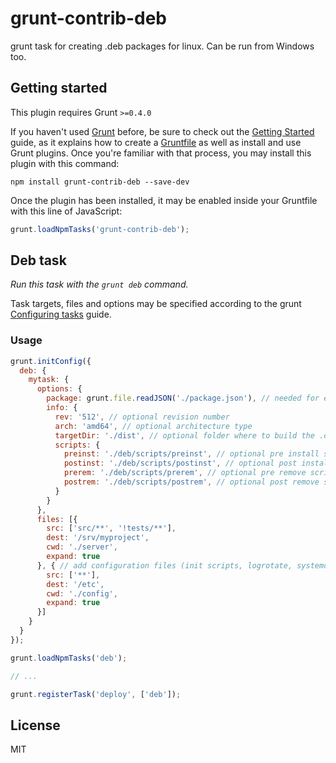 # grunt-contrib-deb

grunt task for creating .deb packages for linux. Can be run from Windows too.

## Getting started

This plugin requires Grunt `>=0.4.0`

If you haven't used [Grunt](http://gruntjs.com/) before, be sure to check out the [Getting Started](http://gruntjs.com/getting-started) guide, as it explains how to create a [Gruntfile](http://gruntjs.com/sample-gruntfile) as well as install and use Grunt plugins. Once you're familiar with that process, you may install this plugin with this command:

```shell
npm install grunt-contrib-deb --save-dev
```

Once the plugin has been installed, it may be enabled inside your Gruntfile with this line of JavaScript:

```js
grunt.loadNpmTasks('grunt-contrib-deb');
```

## Deb task
_Run this task with the `grunt deb` command._

Task targets, files and options may be specified according to the grunt [Configuring tasks](http://gruntjs.com/configuring-tasks) guide.

### Usage

```js
grunt.initConfig({
  deb: {
    mytask: {
      options: {
        package: grunt.file.readJSON('./package.json'), // needed for extracting project info
        info: {
          rev: '512', // optional revision number
          arch: 'amd64', // optional architecture type
          targetDir: './dist', // optional folder where to build the .deb package
          scripts: {
            preinst: './deb/scripts/preinst', // optional pre install script
            postinst: './deb/scripts/postinst', // optional post install script
            prerem: './deb/scripts/prerem', // optional pre remove script
            postrem: './deb/scripts/postrem', // optional post remove script
          }
        }
      }, 
      files: [{
        src: ['src/**', '!tests/**'],
        dest: '/srv/myproject',
        cwd: './server',
        expand: true
      }, { // add configuration files (init scripts, logrotate, systemd, etc...)
        src: ['**'],
        dest: '/etc',
        cwd: './config',
        expand: true
      }]
    }
  }
});

grunt.loadNpmTasks('deb');

// ...

grunt.registerTask('deploy', ['deb']);
```

## License

MIT
